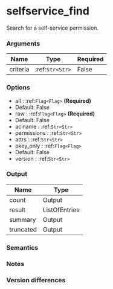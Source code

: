 [//]: # (THE CONTENT BELOW IS GENERATED. DO NOT EDIT.)
# selfservice_find
Search for a self-service permission.

### Arguments
|Name|Type|Required
|-|-|-
|criteria|:ref:`Str<Str>`|False

### Options
* all : :ref:`Flag<Flag>` **(Required)**
 * Default: False
* raw : :ref:`Flag<Flag>` **(Required)**
 * Default: False
* aciname : :ref:`Str<Str>`
* permissions : :ref:`Str<Str>`
* attrs : :ref:`Str<Str>`
* pkey_only : :ref:`Flag<Flag>`
 * Default: False
* version : :ref:`Str<Str>`

### Output
|Name|Type
|-|-
|count|Output
|result|ListOfEntries
|summary|Output
|truncated|Output

[//]: # (ADD YOUR NOTES BELOW. THESE WILL BE PICKED EVERY TIME THE DOCS ARE REGENERATED. //end)
### Semantics

### Notes

### Version differences